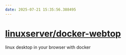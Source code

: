 ```yaml
---
date: 2025-07-21 15:35:56.388495
---
```


# [linuxserver/docker-webtop](https://github.com/linuxserver/docker-webtop)

linux desktop in your browser with docker
